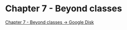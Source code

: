 # Chapter 7 - Beyond classes

[Chapter 7 - Beyond classes -> Google Disk](https://docs.google.com/document/d/1XDP5RXVK15h0KKxqOJJP0T_9TKFscX938F-yjh53vfs/edit?usp=drive_link)